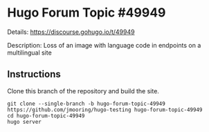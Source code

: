 # Hugo Forum Topic #49949

Details: <https://discourse.gohugo.io/t/49949>

Description: Loss of an image with language code in endpoints on a multilingual site

## Instructions

Clone this branch of the repository and build the site.

```text
git clone --single-branch -b hugo-forum-topic-49949 https://github.com/jmooring/hugo-testing hugo-forum-topic-49949
cd hugo-forum-topic-49949
hugo server
```
